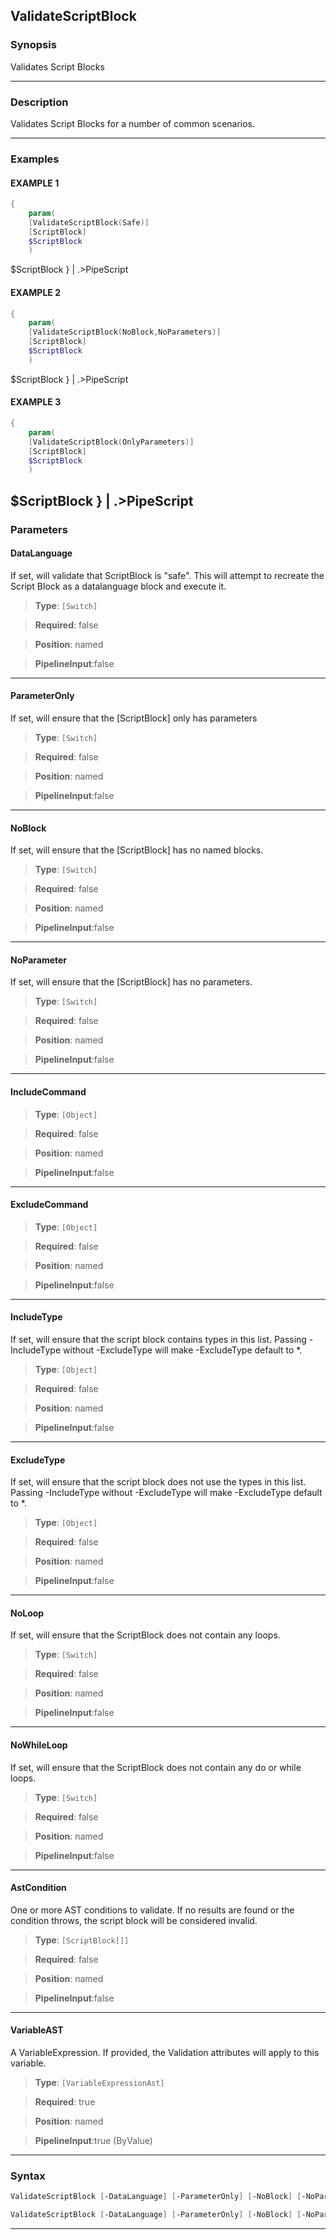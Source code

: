 
ValidateScriptBlock
-------------------
### Synopsis
Validates Script Blocks

---
### Description

Validates Script Blocks for a number of common scenarios.

---
### Examples
#### EXAMPLE 1
```PowerShell
{
    param(
    [ValidateScriptBlock(Safe)]
    [ScriptBlock]
    $ScriptBlock
    )
```
$ScriptBlock
} | .>PipeScript
#### EXAMPLE 2
```PowerShell
{
    param(
    [ValidateScriptBlock(NoBlock,NoParameters)]
    [ScriptBlock]
    $ScriptBlock
    )
```
$ScriptBlock
} | .>PipeScript
#### EXAMPLE 3
```PowerShell
{
    param(
    [ValidateScriptBlock(OnlyParameters)]
    [ScriptBlock]
    $ScriptBlock
    )
```
$ScriptBlock
} | .>PipeScript
---
### Parameters
#### **DataLanguage**

If set, will validate that ScriptBlock is "safe".
This will attempt to recreate the Script Block as a datalanguage block and execute it.



> **Type**: ```[Switch]```

> **Required**: false

> **Position**: named

> **PipelineInput**:false



---
#### **ParameterOnly**

If set, will ensure that the [ScriptBlock] only has parameters



> **Type**: ```[Switch]```

> **Required**: false

> **Position**: named

> **PipelineInput**:false



---
#### **NoBlock**

If set, will ensure that the [ScriptBlock] has no named blocks.



> **Type**: ```[Switch]```

> **Required**: false

> **Position**: named

> **PipelineInput**:false



---
#### **NoParameter**

If set, will ensure that the [ScriptBlock] has no parameters.



> **Type**: ```[Switch]```

> **Required**: false

> **Position**: named

> **PipelineInput**:false



---
#### **IncludeCommand**

> **Type**: ```[Object]```

> **Required**: false

> **Position**: named

> **PipelineInput**:false



---
#### **ExcludeCommand**

> **Type**: ```[Object]```

> **Required**: false

> **Position**: named

> **PipelineInput**:false



---
#### **IncludeType**

If set, will ensure that the script block contains types in this list.
Passing -IncludeType without -ExcludeType will make -ExcludeType default to *.



> **Type**: ```[Object]```

> **Required**: false

> **Position**: named

> **PipelineInput**:false



---
#### **ExcludeType**

If set, will ensure that the script block does not use the types in this list.
Passing -IncludeType without -ExcludeType will make -ExcludeType default to *.



> **Type**: ```[Object]```

> **Required**: false

> **Position**: named

> **PipelineInput**:false



---
#### **NoLoop**

If set, will ensure that the ScriptBlock does not contain any loops.



> **Type**: ```[Switch]```

> **Required**: false

> **Position**: named

> **PipelineInput**:false



---
#### **NoWhileLoop**

If set, will ensure that the ScriptBlock does not contain any do or while loops.



> **Type**: ```[Switch]```

> **Required**: false

> **Position**: named

> **PipelineInput**:false



---
#### **AstCondition**

One or more AST conditions to validate.
If no results are found or the condition throws, the script block will be considered invalid.



> **Type**: ```[ScriptBlock[]]```

> **Required**: false

> **Position**: named

> **PipelineInput**:false



---
#### **VariableAST**

A VariableExpression.  If provided, the Validation attributes will apply to this variable.



> **Type**: ```[VariableExpressionAst]```

> **Required**: true

> **Position**: named

> **PipelineInput**:true (ByValue)



---
### Syntax
```PowerShell
ValidateScriptBlock [-DataLanguage] [-ParameterOnly] [-NoBlock] [-NoParameter] [-IncludeCommand &lt;Object&gt;] [-ExcludeCommand &lt;Object&gt;] [-IncludeType &lt;Object&gt;] [-ExcludeType &lt;Object&gt;] [-NoLoop] [-NoWhileLoop] [-AstCondition &lt;ScriptBlock[]&gt;] [&lt;CommonParameters&gt;]
```
```PowerShell
ValidateScriptBlock [-DataLanguage] [-ParameterOnly] [-NoBlock] [-NoParameter] [-IncludeCommand &lt;Object&gt;] [-ExcludeCommand &lt;Object&gt;] [-IncludeType &lt;Object&gt;] [-ExcludeType &lt;Object&gt;] [-NoLoop] [-NoWhileLoop] [-AstCondition &lt;ScriptBlock[]&gt;] -VariableAST &lt;VariableExpressionAst&gt; [&lt;CommonParameters&gt;]
```
---



